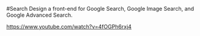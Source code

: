 #Search
Design a front-end for Google Search, Google Image Search, and Google Advanced Search.

https://www.youtube.com/watch?v=4fOGPh6rxj4
